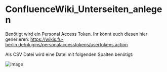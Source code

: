 # ConfluenceWiki_Unterseiten_anlegen
Benötigt wird ein Personal Access Token.
Ihr könnt euch diesen hier generieren: https://wikis.fu-berlin.de/plugins/personalaccesstokens/usertokens.action

Als CSV Datei wird eine Datei mit folgenden Spalten benötigt:

![image](https://user-images.githubusercontent.com/100680594/163169457-741f0d23-7837-4cff-a82c-3ebe3b9468b0.png)
